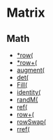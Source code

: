 # Matrix


## Math

 * <a href="../tokens/row(.md" title="0x17">*row(</a>
 * <a href="../tokens/row+(.md" title="0x18">*row+(</a>
 * <a href="../tokens/augment(.md" title="0x14">augment(</a>
 * <a href="../tokens/det(.md" title="0xB3">det(</a>
 * <a href="../tokens/Fill(.md" title="0xE2">Fill(</a>
 * <a href="../tokens/identity(.md" title="0xB4">identity(</a>
 * <a href="../tokens/randM(.md" title="0x20">randM(</a>
 * <a href="../tokens/ref(.md" title="0xBB2D">ref(</a>
 * <a href="../tokens/row+(.md" title="0x16">row+(</a>
 * <a href="../tokens/rowSwap(.md" title="0x15">rowSwap(</a>
 * <a href="../tokens/rref(.md" title="0xBB2E">rref(</a>

